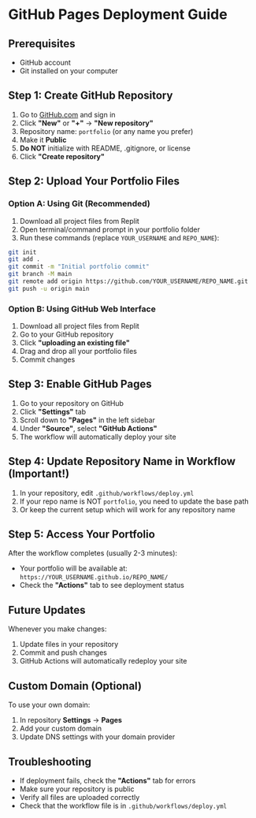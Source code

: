 # GitHub Pages Deployment Guide

## Prerequisites
- GitHub account
- Git installed on your computer

## Step 1: Create GitHub Repository

1. Go to [GitHub.com](https://github.com) and sign in
2. Click **"New"** or **"+"** → **"New repository"**
3. Repository name: `portfolio` (or any name you prefer)
4. Make it **Public**
5. **Do NOT** initialize with README, .gitignore, or license
6. Click **"Create repository"**

## Step 2: Upload Your Portfolio Files

### Option A: Using Git (Recommended)

1. Download all project files from Replit
2. Open terminal/command prompt in your portfolio folder
3. Run these commands (replace `YOUR_USERNAME` and `REPO_NAME`):

```bash
git init
git add .
git commit -m "Initial portfolio commit"
git branch -M main
git remote add origin https://github.com/YOUR_USERNAME/REPO_NAME.git
git push -u origin main
```

### Option B: Using GitHub Web Interface

1. Download all project files from Replit
2. Go to your GitHub repository
3. Click **"uploading an existing file"**
4. Drag and drop all your portfolio files
5. Commit changes

## Step 3: Enable GitHub Pages

1. Go to your repository on GitHub
2. Click **"Settings"** tab
3. Scroll down to **"Pages"** in the left sidebar
4. Under **"Source"**, select **"GitHub Actions"**
5. The workflow will automatically deploy your site

## Step 4: Update Repository Name in Workflow (Important!)

1. In your repository, edit `.github/workflows/deploy.yml`
2. If your repo name is NOT `portfolio`, you need to update the base path
3. Or keep the current setup which will work for any repository name

## Step 5: Access Your Portfolio

After the workflow completes (usually 2-3 minutes):
- Your portfolio will be available at: `https://YOUR_USERNAME.github.io/REPO_NAME/`
- Check the **"Actions"** tab to see deployment status

## Future Updates

Whenever you make changes:
1. Update files in your repository
2. Commit and push changes
3. GitHub Actions will automatically redeploy your site

## Custom Domain (Optional)

To use your own domain:
1. In repository **Settings** → **Pages**
2. Add your custom domain
3. Update DNS settings with your domain provider

## Troubleshooting

- If deployment fails, check the **"Actions"** tab for errors
- Make sure your repository is public
- Verify all files are uploaded correctly
- Check that the workflow file is in `.github/workflows/deploy.yml`
